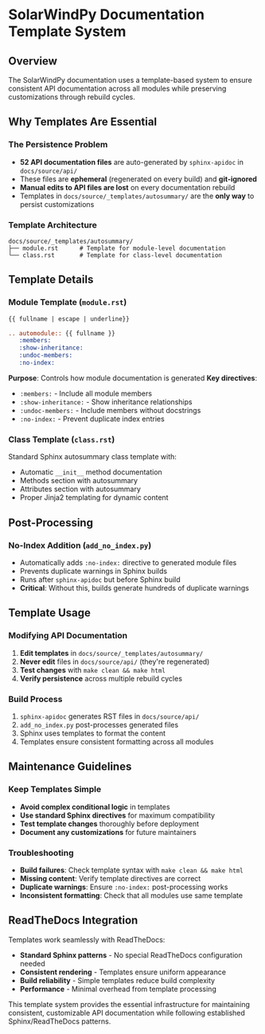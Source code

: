 # SolarWindPy Documentation Template System

## Overview

The SolarWindPy documentation uses a template-based system to ensure consistent API documentation across all modules while preserving customizations through rebuild cycles.

## Why Templates Are Essential

### The Persistence Problem
- **52 API documentation files** are auto-generated by `sphinx-apidoc` in `docs/source/api/`
- These files are **ephemeral** (regenerated on every build) and **git-ignored**
- **Manual edits to API files are lost** on every documentation rebuild
- Templates in `docs/source/_templates/autosummary/` are the **only way** to persist customizations

### Template Architecture

```
docs/source/_templates/autosummary/
├── module.rst      # Template for module-level documentation  
└── class.rst       # Template for class-level documentation
```

## Template Details

### Module Template (`module.rst`)
```rst
{{ fullname | escape | underline}}

.. automodule:: {{ fullname }}
   :members:
   :show-inheritance:
   :undoc-members:
   :no-index:
```

**Purpose**: Controls how module documentation is generated
**Key directives**:
- `:members:` - Include all module members
- `:show-inheritance:` - Show inheritance relationships
- `:undoc-members:` - Include members without docstrings
- `:no-index:` - Prevent duplicate index entries

### Class Template (`class.rst`)
Standard Sphinx autosummary class template with:
- Automatic `__init__` method documentation
- Methods section with autosummary
- Attributes section with autosummary
- Proper Jinja2 templating for dynamic content

## Post-Processing

### No-Index Addition (`add_no_index.py`)
- Automatically adds `:no-index:` directive to generated module files
- Prevents duplicate warnings in Sphinx builds
- Runs after `sphinx-apidoc` but before Sphinx build
- **Critical**: Without this, builds generate hundreds of duplicate warnings

## Template Usage

### Modifying API Documentation
1. **Edit templates** in `docs/source/_templates/autosummary/`
2. **Never edit** files in `docs/source/api/` (they're regenerated)
3. **Test changes** with `make clean && make html`
4. **Verify persistence** across multiple rebuild cycles

### Build Process
1. `sphinx-apidoc` generates RST files in `docs/source/api/`
2. `add_no_index.py` post-processes generated files
3. Sphinx uses templates to format the content
4. Templates ensure consistent formatting across all modules

## Maintenance Guidelines

### Keep Templates Simple
- **Avoid complex conditional logic** in templates
- **Use standard Sphinx directives** for maximum compatibility  
- **Test template changes** thoroughly before deployment
- **Document any customizations** for future maintainers

### Troubleshooting
- **Build failures**: Check template syntax with `make clean && make html`
- **Missing content**: Verify template directives are correct
- **Duplicate warnings**: Ensure `:no-index:` post-processing works
- **Inconsistent formatting**: Check that all modules use same template

## ReadTheDocs Integration

Templates work seamlessly with ReadTheDocs:
- **Standard Sphinx patterns** - No special ReadTheDocs configuration needed
- **Consistent rendering** - Templates ensure uniform appearance
- **Build reliability** - Simple templates reduce build complexity
- **Performance** - Minimal overhead from template processing

This template system provides the essential infrastructure for maintaining consistent, customizable API documentation while following established Sphinx/ReadTheDocs patterns.